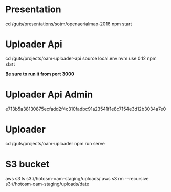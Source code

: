 # Presentation
cd /guts/presentations/sotm/openaerialmap-2016
npm start

# Uploader Api
cd /guts/projects/oam-uploader-api
source local.env
nvm use 0.12
npm start

**Be sure to run it from port 3000**

# Uploader Api Admin
e713b5a38130875ecfadd2f4c310fadbc91a23541f1e8c7154e3d12b3034a7e0

# Uploader
cd /guts/projects/oam-uploader
npm run serve

# S3 bucket
aws s3 ls s3://hotosm-oam-staging/uploads/
aws s3 rm --recursive s3://hotosm-oam-staging/uploads/date
